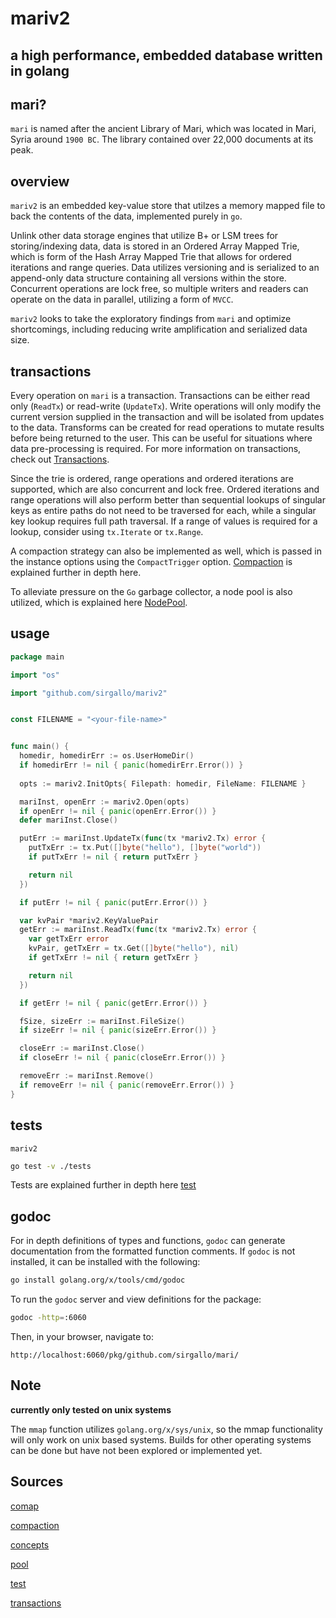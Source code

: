 # mariv2

## a high performance, embedded database written in golang


## mari?

`mari` is named after the ancient Library of Mari, which was located in Mari, Syria around `1900 BC`. The library contained over 22,000 documents at its peak. 


## overview 

`mariv2` is an embedded key-value store that utilzes a memory mapped file to back the contents of the data, implemented purely in `go`.

Unlink other data storage engines that utilize B+ or LSM trees for storing/indexing data, data is stored in an Ordered Array Mapped Trie, which is form of the Hash Array Mapped Trie that allows for ordered iterations and range queries. Data utilizes versioning and is serialized to an append-only data structure containing all versions within the store. Concurrent operations are lock free, so multiple writers and readers can operate on the data in parallel, utilizing a form of `MVCC`.

`mariv2` looks to take the exploratory findings from `mari` and optimize shortcomings, including reducing write amplification and serialized data size.


## transactions

Every operation on `mari` is a transaction. Transactions can be either read only (`ReadTx`) or read-write (`UpdateTx`). Write operations will only modify the current version supplied in the transaction and will be isolated from updates to the data. Transforms can be created for read operations to mutate results before being returned to the user. This can be useful for situations where data pre-processing is required. For more information on transactions, check out [Transactions](./docs/Transactions.md).

Since the trie is ordered, range operations and ordered iterations are supported, which are also concurrent and lock free. Ordered iterations and range operations will also perform better than sequential lookups of singular keys as entire paths do not need to be traversed for each, while a singular key lookup requires full path traversal. If a range of values is required for a lookup, consider using `tx.Iterate` or `tx.Range`.

A compaction strategy can also be implemented as well, which is passed in the instance options using the `CompactTrigger` option. [Compaction](./docs/Compaction.md) is explained further in depth here.

To alleviate pressure on the `Go` garbage collector, a node pool is also utilized, which is explained here [NodePool](./docs/NodePool.md).


## usage

```go
package main

import "os"

import "github.com/sirgallo/mariv2"


const FILENAME = "<your-file-name>"


func main() {
  homedir, homedirErr := os.UserHomeDir()
  if homedirErr != nil { panic(homedirErr.Error()) }
  
  opts := mariv2.InitOpts{ Filepath: homedir, FileName: FILENAME }

  mariInst, openErr := mariv2.Open(opts)
  if openErr != nil { panic(openErr.Error()) }
  defer mariInst.Close()

  putErr := mariInst.UpdateTx(func(tx *mariv2.Tx) error {
    putTxErr := tx.Put([]byte("hello"), []byte("world"))
    if putTxErr != nil { return putTxErr }

    return nil
  })

  if putErr != nil { panic(putErr.Error()) }

  var kvPair *mariv2.KeyValuePair
  getErr := mariInst.ReadTx(func(tx *mariv2.Tx) error {
    var getTxErr error
    kvPair, getTxErr = tx.Get([]byte("hello"), nil)
    if getTxErr != nil { return getTxErr }

    return nil
  })

  if getErr != nil { panic(getErr.Error()) }

  fSize, sizeErr := mariInst.FileSize()
  if sizeErr != nil { panic(sizeErr.Error()) }

  closeErr := mariInst.Close()
  if closeErr != nil { panic(closeErr.Error()) }

  removeErr := mariInst.Remove()
  if removeErr != nil { panic(removeErr.Error()) }
}
```


## tests

`mariv2`
```bash
go test -v ./tests
```

Tests are explained further in depth here [test](./docs/tests.md)

## godoc

For in depth definitions of types and functions, `godoc` can generate documentation from the formatted function comments. If `godoc` is not installed, it can be installed with the following:
```bash
go install golang.org/x/tools/cmd/godoc
```

To run the `godoc` server and view definitions for the package:
```bash
godoc -http=:6060
```

Then, in your browser, navigate to:
```
http://localhost:6060/pkg/github.com/sirgallo/mari/
```


## Note

**currently only tested on unix systems**

The `mmap` function utilizes `golang.org/x/sys/unix`, so the mmap functionality will only work on unix based systems. Builds for other operating systems can be done but have not been explored or implemented yet.


## Sources

[comap](./docs/comap.md)

[compaction](./docs/compaction.md)

[concepts](./docs/concepts.md)

[pool](./docs/pool.md)

[test](./docs/test.md)

[transactions](./docs/transactions.md)
